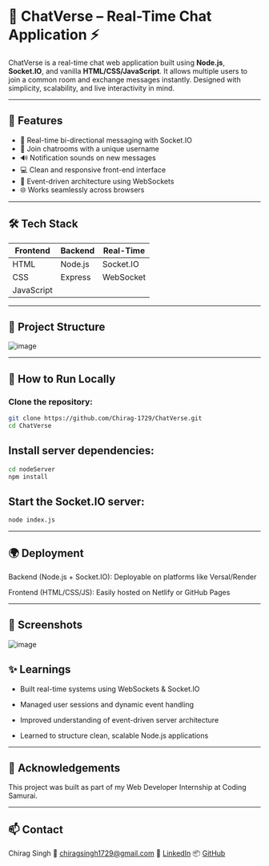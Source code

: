# 💬 ChatVerse – Real-Time Chat Application ⚡

ChatVerse is a real-time chat web application built using **Node.js**, **Socket.IO**, and vanilla **HTML/CSS/JavaScript**. It allows multiple users to join a common room and exchange messages instantly. Designed with simplicity, scalability, and live interactivity in mind.

---

## 🚀 Features

- 👥 Real-time bi-directional messaging with Socket.IO
- 🎯 Join chatrooms with a unique username
- 🔊 Notification sounds on new messages
- 💻 Clean and responsive front-end interface
- 🧱 Event-driven architecture using WebSockets
- 🌐 Works seamlessly across browsers

---

## 🛠️ Tech Stack

| Frontend | Backend  | Real-Time |
|----------|----------|-----------|
| HTML     | Node.js  | Socket.IO |
| CSS      | Express  | WebSocket |
| JavaScript |        |           |

---

## 📁 Project Structure

![image](https://github.com/user-attachments/assets/7dce3b2d-7b07-4c75-a9d1-2a1f5a879003)

---

## 🧪 How to Run Locally

### Clone the repository:
```bash
git clone https://github.com/Chirag-1729/ChatVerse.git
cd ChatVerse
```

## Install server dependencies:
```bash
cd nodeServer
npm install
```
## Start the Socket.IO server:
```bash
node index.js
```

---

## 🌍 Deployment
Backend (Node.js + Socket.IO): Deployable on platforms like Versal/Render

Frontend (HTML/CSS/JS): Easily hosted on Netlify or GitHub Pages

---

## 📸 Screenshots

![image](https://github.com/user-attachments/assets/c3aeec4f-1a26-46b8-b934-4025cbf9840e)


## ✨ Learnings
- Built real-time systems using WebSockets & Socket.IO

- Managed user sessions and dynamic event handling

- Improved understanding of event-driven server architecture

- Learned to structure clean, scalable Node.js applications

---

## 🙌 Acknowledgements
This project was built as part of my Web Developer Internship at Coding Samurai.

---

## 📫 Contact
Chirag Singh
📧 chiragsingh1729@gmail.com
🔗 [LinkedIn](https://www.linkedin.com/in/chirag-singh-cu/)
📦 [GitHub](https://github.com/Chirag-1729)
